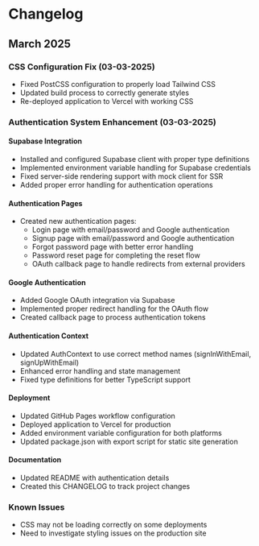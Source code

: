# Changelog

## March 2025

### CSS Configuration Fix (03-03-2025)
- Fixed PostCSS configuration to properly load Tailwind CSS
- Updated build process to correctly generate styles
- Re-deployed application to Vercel with working CSS

### Authentication System Enhancement (03-03-2025)

#### Supabase Integration
- Installed and configured Supabase client with proper type definitions
- Implemented environment variable handling for Supabase credentials
- Fixed server-side rendering support with mock client for SSR
- Added proper error handling for authentication operations

#### Authentication Pages
- Created new authentication pages:
  - Login page with email/password and Google authentication
  - Signup page with email/password and Google authentication
  - Forgot password page with better error handling
  - Password reset page for completing the reset flow
  - OAuth callback page to handle redirects from external providers

#### Google Authentication
- Added Google OAuth integration via Supabase
- Implemented proper redirect handling for the OAuth flow
- Created callback page to process authentication tokens

#### Authentication Context
- Updated AuthContext to use correct method names (signInWithEmail, signUpWithEmail)
- Enhanced error handling and state management
- Fixed type definitions for better TypeScript support

#### Deployment
- Updated GitHub Pages workflow configuration
- Deployed application to Vercel for production
- Added environment variable configuration for both platforms
- Updated package.json with export script for static site generation

#### Documentation
- Updated README with authentication details
- Created this CHANGELOG to track project changes

### Known Issues
- CSS may not be loading correctly on some deployments
- Need to investigate styling issues on the production site 